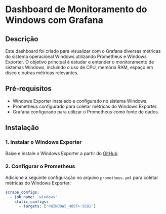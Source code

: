 # Dashboard de Monitoramento do Windows com Grafana

## Descrição

Este dashboard foi criado para visualizar com o Grafana diversas métricas do sistema operacional Windows utilizando Prometheus e Windows Exporter. O objetivo principal é estudar e entender o monitoramento de sistemas Windows, incluindo o uso de CPU, memória RAM, espaço em disco e outras métricas relevantes.

## Pré-requisitos

- Windows Exporter instalado e configurado no sistema Windows.
- Prometheus configurado para coletar métricas do Windows Exporter.
- Grafana configurado para utilizar o Prometheus como fonte de dados.

## Instalação

### 1. Instalar o Windows Exporter

Baixe e instale o Windows Exporter a partir do [GitHub](https://github.com/prometheus-community/windows_exporter/releases).

### 2. Configurar o Prometheus

Adicione a seguinte configuração no arquivo `prometheus.yml` para coletar métricas do Windows Exporter:

```yaml
scrape_configs:
  - job_name: 'windows'
    static_configs:
      - targets: ['<WINDOWS_HOST>:9182']
